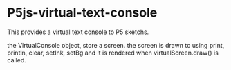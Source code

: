 # P5js-virtual-text-console

This provides a virtual text console to P5 sketchs.

the VirtualConsole object, store a screen.
the screen is drawn to using print, println, clear, setInk, setBg
and it is rendered when virtualScreen.draw() is called.
